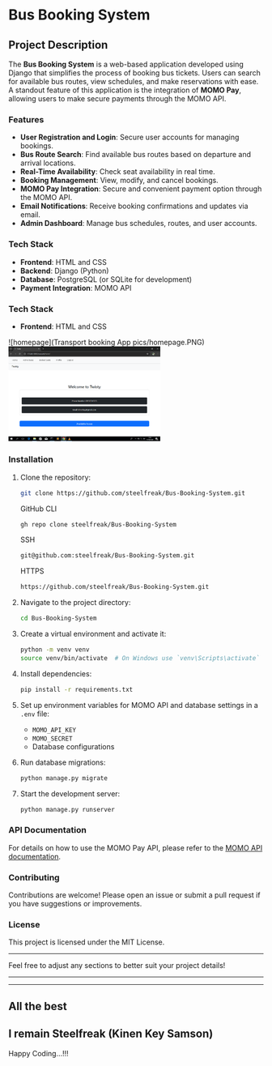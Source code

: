 # Bus Booking System

## Project Description

The **Bus Booking System** is a web-based application developed using Django that simplifies the process of booking bus tickets. Users can search for available bus routes, view schedules, and make reservations with ease. A standout feature of this application is the integration of **MOMO Pay**, allowing users to make secure payments through the MOMO API.

### Features

- **User Registration and Login**: Secure user accounts for managing bookings.
- **Bus Route Search**: Find available bus routes based on departure and arrival locations.
- **Real-Time Availability**: Check seat availability in real time.
- **Booking Management**: View, modify, and cancel bookings.
- **MOMO Pay Integration**: Secure and convenient payment option through the MOMO API.
- **Email Notifications**: Receive booking confirmations and updates via email.
- **Admin Dashboard**: Manage bus schedules, routes, and user accounts.

### Tech Stack

- **Frontend**: HTML and CSS
- **Backend**: Django (Python)
- **Database**: PostgreSQL (or SQLite for development)
- **Payment Integration**: MOMO API

### Tech Stack

- **Frontend**: HTML and CSS
  
![homepage](Transport booking App pics/homepage.PNG)
<img src="Transport booking App pics/homepage.PNG" alt="Bus" width="300"/>



### Installation

1. Clone the repository:
   ```bash
   git clone https://github.com/steelfreak/Bus-Booking-System.git
   
   ```
   GitHub CLI
   ```bash
   gh repo clone steelfreak/Bus-Booking-System
   ```
   SSH
   ```bash
   git@github.com:steelfreak/Bus-Booking-System.git
   ```
   HTTPS
   ```bash
   https://github.com/steelfreak/Bus-Booking-System.git
   ```
3. Navigate to the project directory:
   ```bash
   cd Bus-Booking-System
   ```
4. Create a virtual environment and activate it:
   ```bash
   python -m venv venv
   source venv/bin/activate  # On Windows use `venv\Scripts\activate`
   ```
5. Install dependencies:
   ```bash
   pip install -r requirements.txt
   ```
6. Set up environment variables for MOMO API and database settings in a `.env` file:
   - `MOMO_API_KEY`
   - `MOMO_SECRET`
   - Database configurations

7. Run database migrations:
   ```bash
   python manage.py migrate
   ```
8. Start the development server:
   ```bash
   python manage.py runserver
   ```

### API Documentation

For details on how to use the MOMO Pay API, please refer to the [MOMO API documentation](https://momodeveloper.mtn.com/api-documentation).

### Contributing

Contributions are welcome! Please open an issue or submit a pull request if you have suggestions or improvements.

### License

This project is licensed under the MIT License.

---

Feel free to adjust any sections to better suit your project details!

---
___
All the best 
--
I remain Steelfreak (Kinen Key Samson) 
----
Happy Coding...!!!
